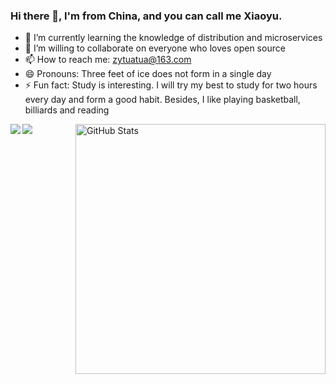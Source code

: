 ### Hi there 👋, I'm from China, and you can call me Xiaoyu.
- 🌱 I’m currently learning the knowledge of distribution and microservices
- 👯 I’m willing to collaborate on everyone who loves open source
- 📫 How to reach me: zytuatua@163.com
- 😄 Pronouns: Three feet of ice does not form in a single day
- ⚡ Fun fact: Study is interesting. I will try my best to study for two hours every day and form a good habit. Besides, I like playing basketball, billiards and reading

<img align="right" src="https://github-readme-stats.vercel.app/api?username=YvCeung&show_icons=true&theme=tokyonight&hide_border=true" alt="GitHub Stats" width="400" />


<a href="#" style="cursor: default;">
<img align="left" src="https://github-readme-stats.vercel.app/api/top-langs/?username=YvCeung&hide=html,thrift" />
</a>
<a href="#" style="cursor: default;">
<img  src="https://github-profile-trophy.vercel.app/?username=YvCeung&theme=gruvbox&row=1&column=7&no-frame=true&no-bg=true" />
</div>




